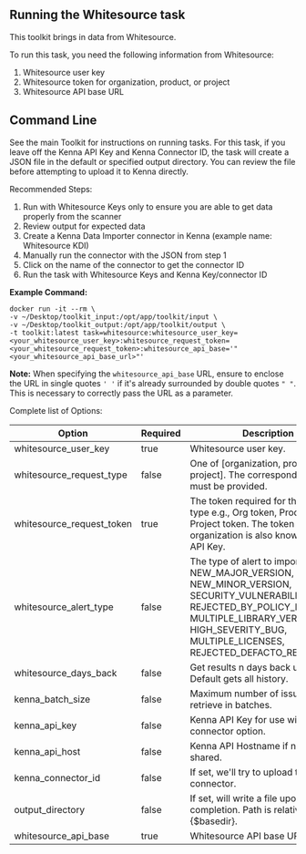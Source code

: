 ## Running the Whitesource task

This toolkit brings in data from Whitesource.

To run this task, you need the following information from Whitesource:

1. Whitesource user key
2. Whitesource token for organization, product, or project
3. Whitesource API base URL

## Command Line

See the main Toolkit for instructions on running tasks. For this task, if you leave off the Kenna API Key and Kenna Connector ID, the task will create a JSON file in the default or specified output directory. You can review the file before attempting to upload it to Kenna directly.

Recommended Steps:

1. Run with Whitesource Keys only to ensure you are able to get data properly from the scanner
2. Review output for expected data
3. Create a Kenna Data Importer connector in Kenna (example name: Whitesource KDI)
4. Manually run the connector with the JSON from step 1
5. Click on the name of the connector to get the connector ID
6. Run the task with Whitesource Keys and Kenna Key/connector ID

**Example Command:**

```shell
docker run -it --rm \
-v ~/Desktop/toolkit_input:/opt/app/toolkit/input \
-v ~/Desktop/toolkit_output:/opt/app/toolkit/output \
-t toolkit:latest task=whitesource:whitesource_user_key=<your_whitesource_user_key>:whitesource_request_token=<your_whitesource_request_token>:whitesource_api_base='"<your_whitesource_api_base_url>"'
```

**Note:** When specifying the `whitesource_api_base` URL, ensure to enclose the URL in single quotes `' '` if it's already surrounded by double quotes `" "`. This is necessary to correctly pass the URL as a parameter.

Complete list of Options:

| Option                    | Required | Description                                                                                                                                                                                                          | Default                |
|---------------------------|----------|----------------------------------------------------------------------------------------------------------------------------------------------------------------------------------------------------------------------|------------------------|
| whitesource_user_key      | true     | Whitesource user key.                                                                                                                                                                                                | n/a                    |
| whitesource_request_type  | false    | One of [organization, product, project]. The corresponding token must be provided.                                                                                                                                   | organization           |
| whitesource_request_token | true     | The token required for the request type e.g., Org token, Product token, Project token. The token for an organization is also known as the API Key.                                                                   | n/a                    |
| whitesource_alert_type    | false    | The type of alert to import. Allowed: NEW_MAJOR_VERSION, NEW_MINOR_VERSION, SECURITY_VULNERABILITY, REJECTED_BY_POLICY_RESOURCE, MULTIPLE_LIBRARY_VERSIONS, HIGH_SEVERITY_BUG, MULTIPLE_LICENSES, REJECTED_DEFACTO_RESOURCE | SECURITY_VULNERABILITY |
| whitesource_days_back     | false    | Get results n days back up to today. Default gets all history.                                                                                                                                                       | n/a                    |
| kenna_batch_size          | false    | Maximum number of issues to retrieve in batches.                                                                                                                                                                     | 100                    |
| kenna_api_key             | false    | Kenna API Key for use with the connector option.                                                                                                                                                                     | n/a                    |
| kenna_api_host            | false    | Kenna API Hostname if not the US shared.                                                                                                                                                                             | api.kennasecurity.com  |
| kenna_connector_id        | false    | If set, we'll try to upload to this connector.                                                                                                                                                                       | n/a                    |
| output_directory          | false    | If set, will write a file upon completion. Path is relative to #{$basedir}.                                                                                                                                          | output/whitesource     |
| whitesource_api_base      | true    | Whitesource API base URL.                                                                                                                                           | n/a                    |
